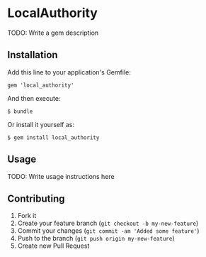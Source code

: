 # LocalAuthority

TODO: Write a gem description

## Installation

Add this line to your application's Gemfile:

    gem 'local_authority'

And then execute:

    $ bundle

Or install it yourself as:

    $ gem install local_authority

## Usage

TODO: Write usage instructions here

## Contributing

1. Fork it
2. Create your feature branch (`git checkout -b my-new-feature`)
3. Commit your changes (`git commit -am 'Added some feature'`)
4. Push to the branch (`git push origin my-new-feature`)
5. Create new Pull Request
